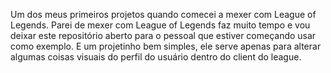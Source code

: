 Um dos meus primeiros projetos quando comecei a mexer com League of Legends. Parei de mexer com League of Legends faz muito tempo e vou deixar este repositório aberto para o pessoal que estiver começando usar como exemplo.
E um projetinho bem simples, ele serve apenas para alterar algumas coisas visuais do perfil do usuário dentro do client do league.